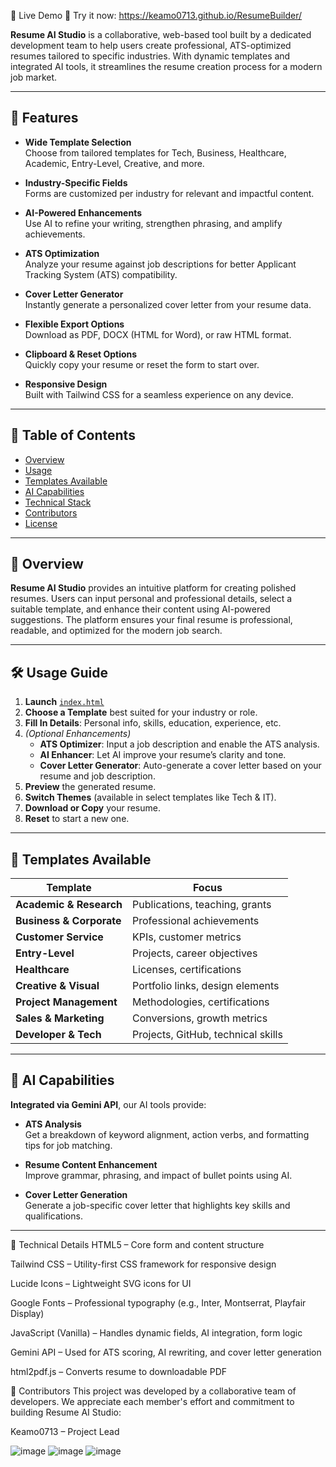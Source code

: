 📌 Live Demo
🎯 Try it now: https://keamo0713.github.io/ResumeBuilder/

**Resume AI Studio** is a collaborative, web-based tool built by a dedicated development team to help users create professional, ATS-optimized resumes tailored to specific industries. With dynamic templates and integrated AI tools, it streamlines the resume creation process for a modern job market.

---

## 🚀 Features

- **Wide Template Selection**  
  Choose from tailored templates for Tech, Business, Healthcare, Academic, Entry-Level, Creative, and more.

- **Industry-Specific Fields**  
  Forms are customized per industry for relevant and impactful content.

- **AI-Powered Enhancements**  
  Use AI to refine your writing, strengthen phrasing, and amplify achievements.

- **ATS Optimization**  
  Analyze your resume against job descriptions for better Applicant Tracking System (ATS) compatibility.

- **Cover Letter Generator**  
  Instantly generate a personalized cover letter from your resume data.

- **Flexible Export Options**  
  Download as PDF, DOCX (HTML for Word), or raw HTML format.

- **Clipboard & Reset Options**  
  Quickly copy your resume or reset the form to start over.

- **Responsive Design**  
  Built with Tailwind CSS for a seamless experience on any device.

---

## 🧭 Table of Contents

- [Overview](#-overview)  
- [Usage](#-usage-guide)  
- [Templates Available](#-templates-available)  
- [AI Capabilities](#-ai-capabilities)  
- [Technical Stack](#-technical-details)  
- [Contributors](#-contributors)  
- [License](#-license)

---

## 📝 Overview

**Resume AI Studio** provides an intuitive platform for creating polished resumes. Users can input personal and professional details, select a suitable template, and enhance their content using AI-powered suggestions. The platform ensures your final resume is professional, readable, and optimized for the modern job search.

---

## 🛠️ Usage Guide

1. **Launch** [`index.html`](https://keamo0713.github.io/ResumeBuilder/)
2. **Choose a Template** best suited for your industry or role.
3. **Fill In Details**: Personal info, skills, education, experience, etc.
4. *(Optional Enhancements)*  
   - **ATS Optimizer**: Input a job description and enable the ATS analysis.  
   - **AI Enhancer**: Let AI improve your resume’s clarity and tone.  
   - **Cover Letter Generator**: Auto-generate a cover letter based on your resume and job description.
5. **Preview** the generated resume.
6. **Switch Themes** (available in select templates like Tech & IT).
7. **Download or Copy** your resume.
8. **Reset** to start a new one.

---

## 🧩 Templates Available

| Template | Focus |
|----------|-------|
| **Academic & Research** | Publications, teaching, grants |
| **Business & Corporate** | Professional achievements |
| **Customer Service** | KPIs, customer metrics |
| **Entry-Level** | Projects, career objectives |
| **Healthcare** | Licenses, certifications |
| **Creative & Visual** | Portfolio links, design elements |
| **Project Management** | Methodologies, certifications |
| **Sales & Marketing** | Conversions, growth metrics |
| **Developer & Tech** | Projects, GitHub, technical skills |

---

## 🤖 AI Capabilities

**Integrated via Gemini API**, our AI tools provide:

- **ATS Analysis**  
  Get a breakdown of keyword alignment, action verbs, and formatting tips for job matching.

- **Resume Content Enhancement**  
  Improve grammar, phrasing, and impact of bullet points using AI.

- **Cover Letter Generation**  
  Generate a job-specific cover letter that highlights key skills and qualifications.

---


🧪 Technical Details
HTML5 – Core form and content structure

Tailwind CSS – Utility-first CSS framework for responsive design

Lucide Icons – Lightweight SVG icons for UI

Google Fonts – Professional typography (e.g., Inter, Montserrat, Playfair Display)

JavaScript (Vanilla) – Handles dynamic fields, AI integration, form logic

Gemini API – Used for ATS scoring, AI rewriting, and cover letter generation

html2pdf.js – Converts resume to downloadable PDF

👥 Contributors
This project was developed by a collaborative team of developers.
We appreciate each member's effort and commitment to building Resume AI Studio:

Keamo0713 – Project Lead 



![image](https://github.com/user-attachments/assets/0c6cf1ad-1eaf-41dd-870f-4b583fee8b42)
![image](https://github.com/user-attachments/assets/6813c590-3927-4f92-8374-4f1554c737d9)
![image](https://github.com/user-attachments/assets/ed4040e3-79de-4666-b014-b35d0d9f1e76)


